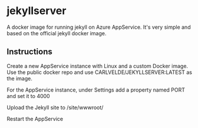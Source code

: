 # jekyllserver

A docker image for running jekyll on Azure AppService. It's very simple and based on the official jekyll docker image.

## Instructions

Create a new AppService instance with Linux and a custom Docker image. Use the public docker repo and use CARLVELDE/JEKYLLSERVER:LATEST as the image.

For the AppService instance, under Settings add a property named PORT and set it to 4000

Upload the Jekyll site to /site/wwwroot/

Restart the AppService
